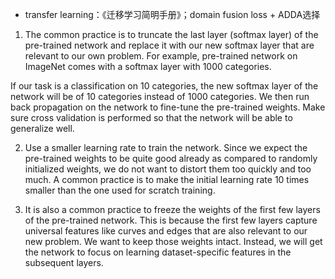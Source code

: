   * transfer learning：《迁移学习简明手册》；domain fusion loss + ADDA选择

1. The common practice is to truncate the last layer (softmax layer) of the pre-trained network and replace it with our new softmax layer that are relevant to our own problem. For example, pre-trained network on ImageNet comes with a softmax layer with 1000 categories.

If our task is a classification on 10 categories, the new softmax layer of the network will be of 10 categories instead of 1000 categories. We then run back propagation on the network to fine-tune the pre-trained weights. Make sure cross validation is performed so that the network will be able to generalize well.

2. Use a smaller learning rate to train the network. Since we expect the pre-trained weights to be quite good already as compared to randomly initialized weights, we do not want to distort them too quickly and too much. A common practice is to make the initial learning rate 10 times smaller than the one used for scratch training.

3. It is also a common practice to freeze the weights of the first few layers of the pre-trained network. This is because the first few layers capture universal features like curves and edges that are also relevant to our new problem. We want to keep those weights intact. Instead, we will get the network to focus on learning dataset-specific features in the subsequent layers.